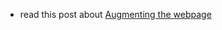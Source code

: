 - read this post about [Augmenting the webpage](https://medium.com/arjs/augmenting-the-web-page-e893f2d199b8)
